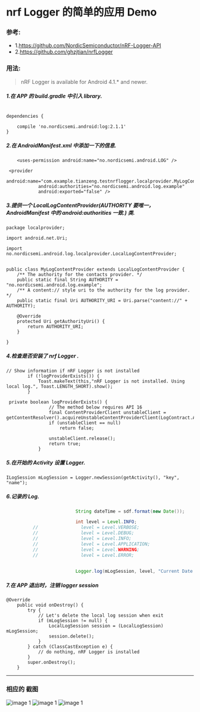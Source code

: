 # nrf Logger 的简单的应用 Demo

### 参考:
* 1.https://github.com/NordicSemiconductor/nRF-Logger-API
* 2.https://github.com/ghzjtian/nrfLogger


### 用法:
>nRF Logger is available for Android 4.1.* and newer.

##### 1.在 APP 的 build.gradle 中引入 library.

```

dependencies {

    compile 'no.nordicsemi.android:log:2.1.1'
}

```

##### 2.在 AndroidManifest.xml 中添加一下的信息.

```
    <uses-permission android:name="no.nordicsemi.android.LOG" />
```
```
 <provider
            android:name="com.example.tianzeng.testnrflogger.localprovider.MyLogContentProvider"
            android:authorities="no.nordicsemi.android.log.example"
            android:exported="false" />
```

##### 3.提供一个 LocalLogContentProvider(AUTHORITY 要唯一， AndroidManifest 中的 android:authorities 一致.) 类.

```
package localprovider;

import android.net.Uri;

import no.nordicsemi.android.log.localprovider.LocalLogContentProvider;


public class MyLogContentProvider extends LocalLogContentProvider {
	/** The authority for the contacts provider. */
	public static final String AUTHORITY = "no.nordicsemi.android.log.example";
	/** A content:// style uri to the authority for the log provider. */
	public static final Uri AUTHORITY_URI = Uri.parse("content://" + AUTHORITY);

	@Override
	protected Uri getAuthorityUri() {
		return AUTHORITY_URI;
	}

}

```

##### 4.检查是否安装了 nrf Logger .

```
// Show information if nRF Logger is not installed
        if (!logProviderExists()) {
            Toast.makeText(this,"nRF Logger is not installed. Using local log.", Toast.LENGTH_SHORT).show();
        }

 private boolean logProviderExists() {
                // The method below requires API 16
                final ContentProviderClient unstableClient = getContentResolver().acquireUnstableContentProviderClient(LogContract.AUTHORITY);
                if (unstableClient == null)
                    return false;

                unstableClient.release();
                return true;
            }

```

##### 5.在开始的 Activity 设置 Logger.

```
ILogSession mLogSession = Logger.newSession(getActivity(), "key", "name");
```

##### 6.记录的 Log.

```java
                          String dateTime = sdf.format(new Date());

                          int level = Level.INFO;
          //                level = Level.VERBOSE;
          //                level = Level.DEBUG;
          //                level = Level.INFO;
          //                level = Level.APPLICATION;
          //                level = Level.WARNING;
          //                level = Level.ERROR;


                          Logger.log(mLogSession, level, "Current Date is:" + dateTime);
```

##### 7.在 APP 退出时，注销 logger session

```
@Override
	public void onDestroy() {
		try {
			// Let's delete the local log session when exit
			if (mLogSession != null) {
				LocalLogSession session = (LocalLogSession) mLogSession;
				session.delete();
			}
		} catch (ClassCastException e) {
			// do nothing, nRF Logger is installed
		}
		super.onDestroy();
	}
```


***

### 相应的 截图

![image 1](./imgs/img1.png)
![image 1](./imgs/img2.png)
![image 1](./imgs/img3.png)




